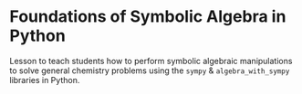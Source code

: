 Foundations of Symbolic Algebra in Python
=========================================

Lesson to teach students how to perform symbolic algebraic manipulations to
solve general chemistry problems using the `sympy` & `algebra_with_sympy`
libraries in Python.
